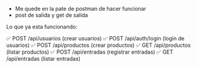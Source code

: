 - Me quede en la pate de postman de hacer funcionar
- post de salida y get de salida

Lo que ya esta funcionando: 


✅ POST /api/usuarios (crear usuarios)
✅ POST /api/auth/login (login de usuarios)
✅ POST /api/productos (crear productos)
✅ GET /api/productos (listar productos)
✅ POST /api/entradas (registrar entradas)
✅ GET /api/entradas (listar entradas)